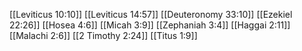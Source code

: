 [[Leviticus 10:10]]
[[Leviticus 14:57]]
[[Deuteronomy 33:10]]
[[Ezekiel 22:26]]
[[Hosea 4:6]]
[[Micah 3:9]]
[[Zephaniah 3:4]]
[[Haggai 2:11]]
[[Malachi 2:6]]
[[2 Timothy 2:24]]
[[Titus 1:9]]

